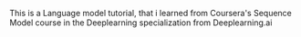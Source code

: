 This is a Language model tutorial, that i learned from Coursera's Sequence Model course 
in the Deeplearning specialization from Deeplearning.ai
